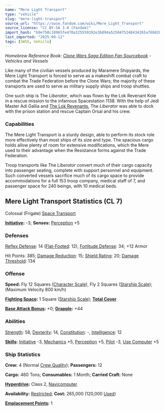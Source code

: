 ```yaml
---
name: "Mere Light Transport"
type: "vehicle"
slug: "mere-light-transport"
source_url: "https://swse.fandom.com/wiki/Mere_Light_Transport"
source_license: "CC BY-SA 3.0 (Fandom)"
import_hash: "b9e758c18965fe470a325559392e3b094a5250475248434265a76b8283047875"
last_imported: "2025-09-12"
tags: [SWSE, Vehicle]
---
```

*Homebrew Reference Book: [Clone Wars Saga Edition Fan Sourcebook](https://swse.fandom.com/wiki/Clone_Wars_Saga_Edition_Fan_Sourcebook) - Vehicles and Vessels*

Like many of the civilian vessels produced by Maramere Shipyards, the Mere Light Transport is forced to serve as a makeshift combat craft to combat the Trade Federation before the Clone Wars; the majority of these transports are used to serve as military supply ships and troop shuttles.

One such ship is The *Liberator*, which was flown by the Lok Revenant Kole in a rescue mission to the infamous Spacestation 1138. With the help of Jedi Master Adi Gallia and [The Lok Revenants](https://swse.fandom.com/wiki/The_Lok_Revenants), The *Liberator* was able to dock with the prison station and rescue Captain Orsai and his crew.

### Capabilities
The Mere Light Transport is a sturdy design, able to perform its stock role more effectively than most ships of its size and type. The spacious cargo holds allow plenty of room for extensive modifications, which the Mere used to their advantage when the Resistance forms against the Trade Federation.

Troop transports like The *Liberator* convert much of their cargo capacity into passenger seating, complete with support personnel and equipment. Such converted vessels sacrifice much of its cargo space to provide accommodations for a full 153 troop company, medical staff of 7, and passenger space for 240 beings, with 10 medical beds.

## Mere Light Transport Statistics (CL 7)
Colossal (Frigate) [Space Transport](https://swse.fandom.com/wiki/Space_Transport)

**[Initiative](https://swse.fandom.com/wiki/Initiative):** -3; **Senses:** [Perception](https://swse.fandom.com/wiki/Perception) +5
### Defenses
[Reflex Defense](https://swse.fandom.com/wiki/Reflex_Defense_(Vehicles)): 14 ([Flat-Footed](https://swse.fandom.com/wiki/Flat-Footed): 12), [Fortitude Defense](https://swse.fandom.com/wiki/Fortitude_Defense_(Vehicles)): 34; +12 Armor

Hit Points: 385; [Damage Reduction](https://swse.fandom.com/wiki/Damage_Reduction): 15; [Shield Rating](https://swse.fandom.com/wiki/Shield_Rating): 20; [Damage Threshold](https://swse.fandom.com/wiki/Damage_Threshold_(Vehicles)): 134
### Offense
**Speed:** Fly 12 Squares ([Character Scale](https://swse.fandom.com/wiki/Character_Scale)), Fly 2 Squares ([Starship Scale](https://swse.fandom.com/wiki/Starship_Scale)); (Maximum Velocity 800 km/h)

**[Fighting Space](https://swse.fandom.com/wiki/Fighting_Space):** 1 Square ([Starship Scale](https://swse.fandom.com/wiki/Starship_Scale)); **[Total Cover](https://swse.fandom.com/wiki/Total_Cover)**

**[Base Attack Bonus](https://swse.fandom.com/wiki/Base_Attack_Bonus):** +0; **[Grapple](https://swse.fandom.com/wiki/Grapple):** +44
### Abilities
[Strength](https://swse.fandom.com/wiki/Strength): 58, [Dexterity](https://swse.fandom.com/wiki/Dexterity): 14, [Constitution](https://swse.fandom.com/wiki/Constitution): -, [Intelligence](https://swse.fandom.com/wiki/Intelligence): 12

**[Skills](https://swse.fandom.com/wiki/Skills):** [Initiative](https://swse.fandom.com/wiki/Initiative) -3, [Mechanics](https://swse.fandom.com/wiki/Mechanics) +5, [Perception](https://swse.fandom.com/wiki/Perception) +5, [Pilot](https://swse.fandom.com/wiki/Pilot) -3, [Use Computer](https://swse.fandom.com/wiki/Use_Computer) +5
### Ship Statistics
**Crew:** 4 (Normal [Crew Quality](https://swse.fandom.com/wiki/Crew_Quality)); **Passengers:** 12

**Cargo:** 460 Tons; **Consumables:** 1 Month; **Carried Craft:** None

**[Hyperdrive](https://swse.fandom.com/wiki/Hyperdrive):** Class 2, [Navicomputer](https://swse.fandom.com/wiki/Navicomputer)

**Availability:** [Restricted](https://swse.fandom.com/wiki/Restricted); **Cost:** 265,000 (120,000 [Used](https://swse.fandom.com/wiki/Used))

**[Emplacement Points](https://swse.fandom.com/wiki/Emplacement_Points):** 1